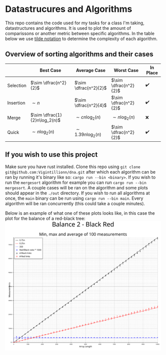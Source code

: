 # Datastrucures and Algorithms
This repo contains the code used for my tasks for a class I'm taking, datastructures and algorithms. It is used to plot the amount of comparissons or another metric between specific algorithms. In the table below we use [tilde notation](https://www.geeksforgeeks.org/difference-between-big-o-notations-and-tilde/) to determine the complexity of each algorithm.

## Overview of sorting algorithms and their cases
|           | Best Case                     | Average Case          | Worst Case            | In Place           |
| --------- | ----------------------------- | --------------------- | --------------------- | ------------------ |
| Selection | $\sim \dfrac{n^2}{2}$         | $\sim \dfrac{n^2}{2}$ | $\sim \dfrac{n^2}{2}$ | :heavy_check_mark: | 
| Insertion | $\sim n$                      | $\sim \dfrac{n^2}{4}$ | $\sim \dfrac{n^2}{2}$ | :heavy_check_mark: |
| Merge     | $\sim \dfrac{1}{2}n\log_2(n)$ | $\sim cn\log_2(n)$    | $\sim n\log_2(n)$     | :x:                |
| Quick     | $\sim n\log_2(n)$             | $\sim 1.39n\log_2(n)$ | $\sim \dfrac{n^2}{2}$ | :heavy_check_mark: |

## If you wish to use this project
Make sure you have rust installed. Clone this repo using `git clone git@github.com:Vigintillionn/dna.git` after which each algorithm can be ran by running it's binary like so: `cargo run --bin <binary>`. If you wish to run the `mergesort` algorithm for example you can run `cargo run --bin mergesort`. A couple cases will be ran on the algorithm and some plots should appear in the `./out` directory. If you wish to run all algorithms at once, the `main` binary can be run using `cargo run --bin main`. Every algorithm will be ran concurrently (this could take a couple minutes).

Below is an example of what one of these plots looks like, in this case the plot for the balance of a red-black tree: ![balance of a red-black tree plot](https://github.com/Vigintillionn/dna/blob/rewrite/out/balance-2-black-red.png?raw=true)
